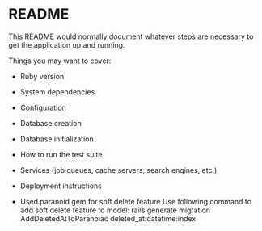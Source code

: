 # README

This README would normally document whatever steps are necessary to get the
application up and running.

Things you may want to cover:

* Ruby version

* System dependencies

* Configuration

* Database creation

* Database initialization

* How to run the test suite

* Services (job queues, cache servers, search engines, etc.)

* Deployment instructions

* Used paranoid gem for soft delete feature
Use following command to add soft delete feature to model:
rails generate migration AddDeletedAtToParanoiac deleted_at:datetime:index
